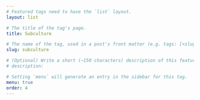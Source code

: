 ```yaml
---
# Featured tags need to have the `list` layout.
layout: list

# The title of the tag's page.
title: Subculture

# The name of the tag, used in a post's front matter (e.g. tags: [<slug>]).
slug: subculture

# (Optional) Write a short (~150 characters) description of this featured tag.
# description: 

# Setting `menu` will generate an entry in the sidebar for this tag.
menu: true
order: 4
---
```


